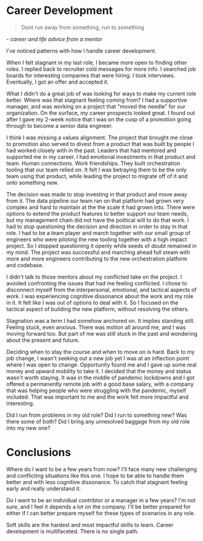 # Career Development
> Dont run away from something, run to something

*- career and life advice from a mentor*


I've noticed patterns with how I handle career development.  

When I felt stagnant in my last role, I became more open to finding other roles.  I replied back to recruiter cold messages for more info.  I searched job boards for interesting companies that were hiring.  I took interviews.  Eventually, I got an offer and accepted it.

What I didn't do a great job of was looking for ways to make my current role better.  Where was that stagnant feeling coming from?  I had a supportive manager, and was working on a project that "moved the needle" for our organization.  On the surface, my career prospects looked great.  I found out after I gave my 2-week notice that I was on the cusp of a promotion going through to become a senior data engineer.

I think I was missing a values alignment.  The project that brought me close to promotion also served to divest from a product that was built by people I had worked closely with in the past.   Leaders that had mentored and supported me in my career.  I had emotional investments in that product and team.  Human connections.  Work friendships.  They built orchestration tooling that our team relied on.  It felt I was betraying them to be the only team using that product, while leading the project to migrate off of it and onto something new.

The decision was made to stop investing in that product and move away from it.  The data pipeline our team ran on that platform had grown very complex and hard to maintain at the the scale it had grown into.  There were options to extend the product features to better support our team needs, but my management chain did not have the political will to do that work.  I had to stop questioning the decision and direction in order to stay in that role.  I had to be a team player and march together with our small group of engineers who were piloting the new tooling together with a high impact project.  So I stopped questioning it openly while seeds of doubt remained in my mind.  The project was successful and marching ahead full steam with more and more engineers contributing to the new orchestration platform and codebase.

I didn't talk to those mentors about my conflicted take on the project.  I avoided confronting the issues that had me feeling conflicted.  I chose to disconnect myself from the interpersonal, emotional, and tactical aspects of work. 
I was experiencing cognitive dissonance about the work and my role in it.  It felt like I was out of options to deal with it.  So I focused on the tactical aspect of building the new platform, without resolving the others.

Stagnation was a term I had somehow anchored on.  It implies standing still.  Feeling stuck, even anxious.  There was motion all around me, and I was moving forward too.  But part of me was still stuck in the past and wondering about the present and future.

Deciding when to stay the course and when to move on is hard.  Back to my job change, I wasn't seeking out a new job yet I was at an inflection point where I was open to change.  Opportunity found me and I gave up some real money and upward mobility to take it.  I decided that the money and status wasn't worth staying.  It was in the middle of pandemic lockdowns and I got offered a permanently remote job with a good base salary, with a company that was helping people who were struggling with the pandemic, myself included.  That was important to me and the work felt more impactful and interesting.

Did I run from problems in my old role?
Did I run to something new?
Was there some of both?
Did I bring any unresolved baggage from my old role into my new one?

# Conclusions

Where do I want to be a few years from now?  I'll face many new challenging and conflicting situations like this one.  I hope to be able to handle them better and with less cognitive dissonance.    To catch that stagnant feeling early and really understand it.

Do I want to be an individual contribtor or a manager in a few years?  I'm not sure, and I feel it depends a lot on the company.  I'll be better prepared for either if I can better prepare myself for these types of scenarios in any role.

Soft skills are the hardest and most impactful skills to learn.  Career development is multifaceted.  There is no single path.
